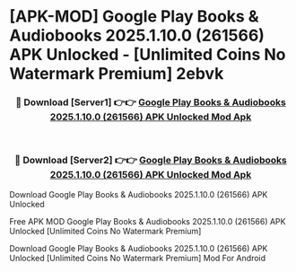 # [APK-MOD] Google Play Books & Audiobooks 2025.1.10.0 (261566) APK Unlocked - [Unlimited Coins No Watermark Premium] 2ebvk



<div align="center">
<h3>🔴 Download [Server1] 👉👉 <a href="https://momento.my/?title=Google_Play_Books_&_Audiobooks_2025.1.10.0_(261566)_APK_Unlocked">Google Play Books & Audiobooks 2025.1.10.0 (261566) APK Unlocked Mod Apk</a></h3><br>

<h3>🔴 Download [Server2] 👉👉 <a href="https://momento.my/?title=Google_Play_Books_&_Audiobooks_2025.1.10.0_(261566)_APK_Unlocked">Google Play Books & Audiobooks 2025.1.10.0 (261566) APK Unlocked Mod Apk</a></h3>
</div>



Download Google Play Books & Audiobooks 2025.1.10.0 (261566) APK Unlocked 

Free APK MOD Google Play Books & Audiobooks 2025.1.10.0 (261566) APK Unlocked [Unlimited Coins No Watermark Premium]

Download Google Play Books & Audiobooks 2025.1.10.0 (261566) APK Unlocked [Unlimited Coins No Watermark Premium] Mod For Android
